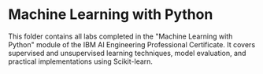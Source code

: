 # Machine Learning with Python

This folder contains all labs completed in the "Machine Learning with Python" module of the IBM AI Engineering Professional Certificate. It covers supervised and unsupervised learning techniques, model evaluation, and practical implementations using Scikit-learn.
